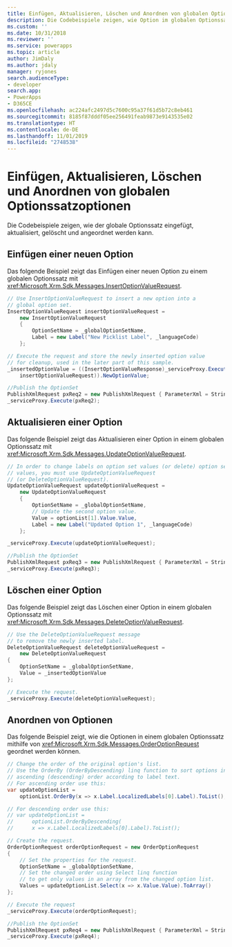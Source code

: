 ```yaml
---
title: Einfügen, Aktualisieren, Löschen und Anordnen von globalen Optionssatzoptionen (Common Data Service) | Microsoft-Dokumentation
description: Die Codebeispiele zeigen, wie Option im globalen Optionssatz eingefügt, aktualisiert, gelöscht und angeordnet werden.
ms.custom: ''
ms.date: 10/31/2018
ms.reviewer: ''
ms.service: powerapps
ms.topic: article
author: JimDaly
ms.author: jdaly
manager: ryjones
search.audienceType:
- developer
search.app:
- PowerApps
- D365CE
ms.openlocfilehash: ac224afc2497d5c7600c95a37f61d5b72c8eb461
ms.sourcegitcommit: 8185f87dddf05ee256491feab9873e9143535e02
ms.translationtype: HT
ms.contentlocale: de-DE
ms.lasthandoff: 11/01/2019
ms.locfileid: "2748538"
---
```

# <a name="insert-update-delete-and-order-global-option-set-options"></a>Einfügen, Aktualisieren, Löschen und Anordnen von globalen Optionssatzoptionen

<!-- 

https://docs.microsoft.com/dynamics365/customer-engagement/developer/org-service/insert-update-delete-order-global-option-set-options 

-->

Die Codebeispiele zeigen, wie der globale Optionssatz eingefügt, aktualisiert, gelöscht und angeordnet werden kann.  
  
<a name="BKMK_InsertNewOption"></a>   
## <a name="insert-a-new-option"></a>Einfügen einer neuen Option  
 Das folgende Beispiel zeigt das Einfügen einer neuen Option zu einem globalen Optionssatz mit <xref:Microsoft.Xrm.Sdk.Messages.InsertOptionValueRequest>.  
  
```csharp
// Use InsertOptionValueRequest to insert a new option into a 
// global option set.
InsertOptionValueRequest insertOptionValueRequest =
    new InsertOptionValueRequest
    {
        OptionSetName = _globalOptionSetName,
        Label = new Label("New Picklist Label", _languageCode)
    };

// Execute the request and store the newly inserted option value 
// for cleanup, used in the later part of this sample.
_insertedOptionValue = ((InsertOptionValueResponse)_serviceProxy.Execute(
    insertOptionValueRequest)).NewOptionValue;

//Publish the OptionSet
PublishXmlRequest pxReq2 = new PublishXmlRequest { ParameterXml = String.Format("<importexportxml><optionsets><optionset>{0}</optionset></optionsets></importexportxml>", _globalOptionSetName) };
_serviceProxy.Execute(pxReq2);
```


  
<a name="BKMK_UpdateAnOption"></a>   
## <a name="update-an-option"></a>Aktualisieren einer Option  
 Das folgende Beispiel zeigt das Aktualisieren einer Option in einem globalen Optionssatz mit <xref:Microsoft.Xrm.Sdk.Messages.UpdateOptionValueRequest>.  
  
```csharp
// In order to change labels on option set values (or delete) option set
// values, you must use UpdateOptionValueRequest 
// (or DeleteOptionValueRequest).
UpdateOptionValueRequest updateOptionValueRequest =
    new UpdateOptionValueRequest
    {
        OptionSetName = _globalOptionSetName,
        // Update the second option value.
        Value = optionList[1].Value.Value,
        Label = new Label("Updated Option 1", _languageCode)
    };

_serviceProxy.Execute(updateOptionValueRequest);

//Publish the OptionSet
PublishXmlRequest pxReq3 = new PublishXmlRequest { ParameterXml = String.Format("<importexportxml><optionsets><optionset>{0}</optionset></optionsets></importexportxml>", _globalOptionSetName) };
_serviceProxy.Execute(pxReq3);
```
  
<a name="BKMK_DeleteAnOption"></a>   
## <a name="delete-an-option"></a>Löschen einer Option  
 Das folgende Beispiel zeigt das Löschen einer Option in einem globalen Optionssatz mit <xref:Microsoft.Xrm.Sdk.Messages.DeleteOptionValueRequest>.  
  
```csharp
// Use the DeleteOptionValueRequest message 
// to remove the newly inserted label.
DeleteOptionValueRequest deleteOptionValueRequest =
    new DeleteOptionValueRequest
{
    OptionSetName = _globalOptionSetName,
    Value = _insertedOptionValue
};

// Execute the request.
_serviceProxy.Execute(deleteOptionValueRequest);
```  
  
<a name="BKMK_OrderOptions"></a>   
## <a name="order-options"></a>Anordnen von Optionen  
 Das folgende Beispiel zeigt, wie die Optionen in einem globalen Optionssatz mithilfe von <xref:Microsoft.Xrm.Sdk.Messages.OrderOptionRequest> geordnet werden können.  
  
```csharp
// Change the order of the original option's list.
// Use the OrderBy (OrderByDescending) linq function to sort options in  
// ascending (descending) order according to label text.
// For ascending order use this:
var updateOptionList =
    optionList.OrderBy(x => x.Label.LocalizedLabels[0].Label).ToList();

// For descending order use this:
// var updateOptionList =
//      optionList.OrderByDescending(
//      x => x.Label.LocalizedLabels[0].Label).ToList();

// Create the request.
OrderOptionRequest orderOptionRequest = new OrderOptionRequest
{
    // Set the properties for the request.
    OptionSetName = _globalOptionSetName,
    // Set the changed order using Select linq function 
    // to get only values in an array from the changed option list.
    Values = updateOptionList.Select(x => x.Value.Value).ToArray()
};

// Execute the request
_serviceProxy.Execute(orderOptionRequest);

//Publish the OptionSet
PublishXmlRequest pxReq4 = new PublishXmlRequest { ParameterXml = String.Format("<importexportxml><optionsets><optionset>{0}</optionset></optionsets></importexportxml>", _globalOptionSetName) };
_serviceProxy.Execute(pxReq4);
``` 
